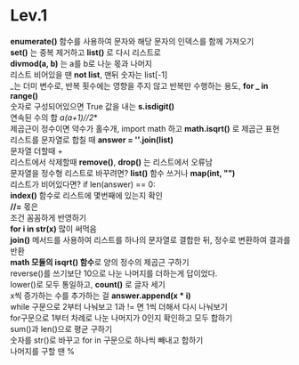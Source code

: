 # Lev.1


**enumerate()** 함수를 사용하여 문자와 해당 문자의 인덱스를 함께 가져오기<br/>
**set()** 는 중복 제거하고 **list()** 로 다시 리스트로<br/>
**divmod(a, b)** 는 a를 b로 나눈 몫과 나머지<br/>
리스트 비어있을 땐 **not list**, 맨뒤 숫자는 list[-1]<br/>
_는 더미 변수로, 반복 횟수에는 영향을 주지 않고 반복만 수행하는 용도, **for _ in range()**<br/>
숫자로 구성되어있으면 True 값을 내는 **s.isdigit()**<br/>
연속된 수의 합 **a*(a+1)//2**<br/>
제곱근이 정수이면 약수가 홀수개, import math 하고 **math.isqrt()** 로 제곱근 표현<br/>
리스트를 문자열로 합칠 때 **answer = ''.join(list)**<br/>
문자열 더할때 +<br/>
리스트에서 삭제할때 **remove()**, **drop()** 는 리스트에서 오류남<br/>
문자열을 정수형 리스트로 바꾸려면? **list()** 함수 쓰거나 **map(int, "")**<br/>
리스트가 비어있다면? if len(answer) == 0:<br/>
**index()** 함수로 리스트에 몇번째에 있는지 확인<br/>
**//=** 몫은 <br/>
조건 꼼꼼하게 반영하기<br/>
**for i in str(x)** 많이 써먹음<br/>
**join()** 메서드를 사용하여 리스트를 하나의 문자열로 결합한 뒤, 정수로 변환하여 결과를 반환<br/>
**math 모듈의 isqrt() 함수**로 양의 정수의 제곱근 구하기<br/>
reverse()를 쓰기보단 10으로 나눈 나머지를 더하는게 답이었다.<br/>
lower()로 모두 통일하고, **count()** 로 글자 세기<br/>
x씩 증가하는 수를 추가하는 걸 **answer.append(x * i)**<br/>
while 구문으로 2부터 나눠보고 1과 != 면 1씩 더해서 다시 나눠보기<br/>
for구문으로 1부터 차례로 나눈 나머지가 0인지 확인하고 모두 합하기<br/>
sum()과 len()으로 평균 구하기<br/>
숫자를 str()로 바꾸고 for in 구문으로 하나씩 빼내고 합하기<br/>
나머지를 구할 땐 %<br/>
